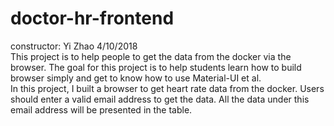 # doctor-hr-frontend
constructor: Yi Zhao    4/10/2018  
This project is to help people to get the data from the docker via the browser. The goal for this project is to help students learn how to build browser simply and get to know how to use Material-UI et al.  
In this project, I built a browser to get heart rate data from the docker. Users should enter a valid email address to get the data. All the data under this email address will be presented in the table.  
